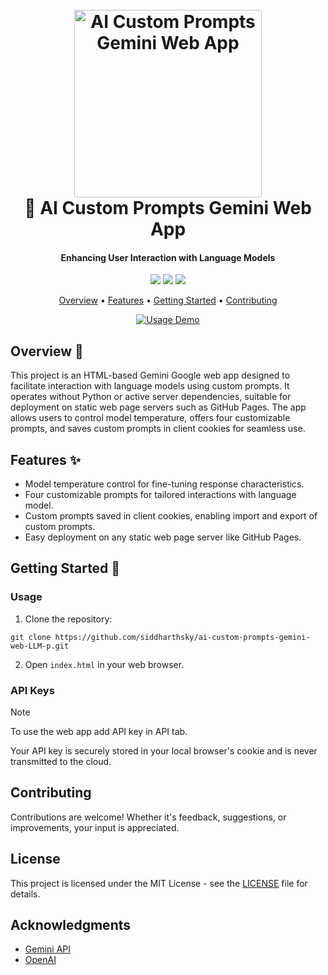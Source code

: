 <h1 align="center">
  <br>
  <a href="https://github.com/siddharthsky/ai-custom-prompts-gemini-web-LLM-p"><img src="https://i.imgur.com/d7yKYKD.png" alt="AI Custom Prompts Gemini Web App" width="300" ></a>
  <br>
   🧠 AI Custom Prompts Gemini Web App
  <br>
</h1>

<h4 align="center">Enhancing User Interaction with Language Models</h4>

<p align="center">
  <a href="https://github.com/siddharthsky/ai-custom-prompts-gemini-web-LLM-p/issues"><img src="https://img.shields.io/github/issues/siddharthsky/ai-custom-prompts-gemini-web-LLM-p"></a> 
  <a href="https://github.com/siddharthsky/ai-custom-prompts-gemini-web-LLM-p/stargazers"><img src="https://img.shields.io/github/stars/siddharthsky/ai-custom-prompts-gemini-web-LLM-p"></a>
  <a href="https://github.com/siddharthsky/ai-custom-prompts-gemini-web-LLM-p/blob/main/LICENSE">
    <img src="https://img.shields.io/badge/License-MIT-blue.svg">
  </a>
</p>

<p align="center">
  <a href="#overview-">Overview</a> •
  <a href="#features-">Features</a> •
  <a href="#getting-started-">Getting Started</a> •
  <a href="#contributing">Contributing</a> 
</p>

<p align="center">
  <a href="https://github.com/siddharthsky/ai-custom-prompts-gemini-web-LLM-p"><img src="https://your-demo-image-url.gif" alt="Usage Demo"></a>
</p>

## Overview 📝

This project is an HTML-based Gemini Google web app designed to facilitate interaction with language models using custom prompts. It operates without Python or active server dependencies, suitable for deployment on static web page servers such as GitHub Pages. The app allows users to control model temperature, offers four customizable prompts, and saves custom prompts in client cookies for seamless use.

## Features ✨

- Model temperature control for fine-tuning response characteristics.
- Four customizable prompts for tailored interactions with language model.
- Custom prompts saved in client cookies, enabling import and export of custom prompts.
- Easy deployment on any static web page server like GitHub Pages.

## Getting Started 🚀

### Usage

1. Clone the repository:
```
git clone https://github.com/siddharthsky/ai-custom-prompts-gemini-web-LLM-p.git
```
2.  Open `index.html` in your web browser.


### API Keys

> [!NOTE]  
> To use the web app add API key in API tab.
> 
> Your API key is securely stored in your local browser's cookie and is never transmitted to the cloud.


## Contributing

Contributions are welcome! Whether it's feedback, suggestions, or improvements, your input is appreciated.

## License

This project is licensed under the MIT License - see the [LICENSE](LICENSE) file for details.

## Acknowledgments

- [Gemini API](https://ai.google.dev/)
- [OpenAI](https://help.openai.com/en/)

